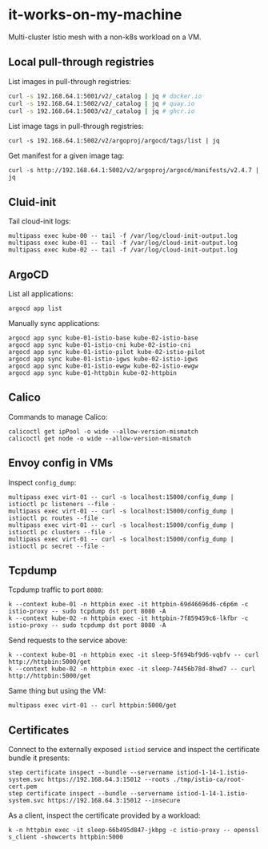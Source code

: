 # it-works-on-my-machine
Multi-cluster Istio mesh with a non-k8s workload on a VM.

## Local pull-through registries

List images in pull-through registries:
```bash
curl -s 192.168.64.1:5001/v2/_catalog | jq # docker.io
curl -s 192.168.64.1:5002/v2/_catalog | jq # quay.io
curl -s 192.168.64.1:5003/v2/_catalog | jq # ghcr.io
```

List image tags in pull-through registries:
```
curl -s 192.168.64.1:5002/v2/argoproj/argocd/tags/list | jq
```

Get manifest for a given image tag:
```
curl -s http://192.168.64.1:5002/v2/argoproj/argocd/manifests/v2.4.7 | jq
```

## Cluid-init

Tail cloud-init logs:
```
multipass exec kube-00 -- tail -f /var/log/cloud-init-output.log
multipass exec kube-01 -- tail -f /var/log/cloud-init-output.log
multipass exec kube-02 -- tail -f /var/log/cloud-init-output.log
```

## ArgoCD

List all applications:
```
argocd app list
```

Manually sync applications:
```
argocd app sync kube-01-istio-base kube-02-istio-base
argocd app sync kube-01-istio-cni kube-02-istio-cni
argocd app sync kube-01-istio-pilot kube-02-istio-pilot
argocd app sync kube-01-istio-igws kube-02-istio-igws
argocd app sync kube-01-istio-ewgw kube-02-istio-ewgw
argocd app sync kube-01-httpbin kube-02-httpbin
```

## Calico

Commands to manage Calico:
```
calicoctl get ipPool -o wide --allow-version-mismatch
calicoctl get node -o wide --allow-version-mismatch
```

## Envoy config in VMs

Inspect `config_dump`:
```
multipass exec virt-01 -- curl -s localhost:15000/config_dump | istioctl pc listeners --file -
multipass exec virt-01 -- curl -s localhost:15000/config_dump | istioctl pc routes --file -
multipass exec virt-01 -- curl -s localhost:15000/config_dump | istioctl pc clusters --file -
multipass exec virt-01 -- curl -s localhost:15000/config_dump | istioctl pc secret --file -
```

## Tcpdump

Tcpdump traffic to port `8080`:
```
k --context kube-01 -n httpbin exec -it httpbin-69d46696d6-c6p6m -c istio-proxy -- sudo tcpdump dst port 8080 -A
k --context kube-02 -n httpbin exec -it httpbin-7f859459c6-lkfbr -c istio-proxy -- sudo tcpdump dst port 8080 -A
```

Send requests to the service above:
```
k --context kube-01 -n httpbin exec -it sleep-5f694bf9d6-vqbfv -- curl http://httpbin:5000/get
k --context kube-02 -n httpbin exec -it sleep-74456b78d-8hwd7 -- curl http://httpbin:5000/get
```

Same thing but using the VM:
```
multipass exec virt-01 -- curl httpbin:5000/get
```

## Certificates

Connect to the externally exposed `istiod` service and inspect the certificate bundle it presents:
```
step certificate inspect --bundle --servername istiod-1-14-1.istio-system.svc https://192.168.64.3:15012 --roots ./tmp/istio-ca/root-cert.pem
step certificate inspect --bundle --servername istiod-1-14-1.istio-system.svc https://192.168.64.3:15012 --insecure
```

As a client, inspect the certificate provided by a workload:
```
k -n httpbin exec -it sleep-66b495d847-jkbpg -c istio-proxy -- openssl s_client -showcerts httpbin:5000
```

